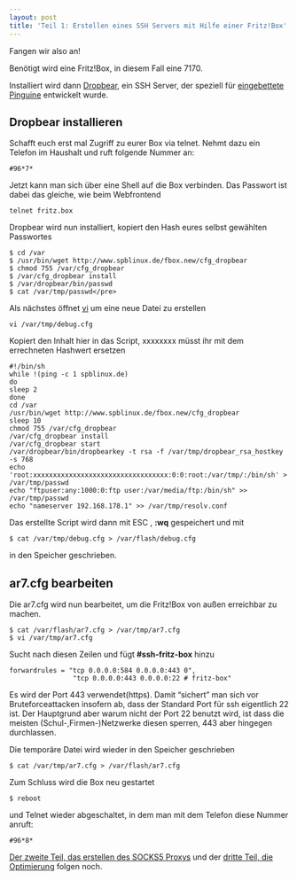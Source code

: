 ```yaml
---
layout: post
title: 'Teil 1: Erstellen eines SSH Servers mit Hilfe einer Fritz!Box'
---
```


<p>Fangen wir also an!</p>

<p>Benötigt wird eine Fritz!Box, in diesem Fall eine 7170.</p>

<p>Installiert wird dann <a href="http://matt.ucc.asn.au/dropbear/dropbear.html" target="_blank">Dropbear</a>, ein SSH Server, der speziell für <a href="http://de.wikipedia.org/wiki/Embedded_Linux" target="_blank">eingebettete Pinguine</a> entwickelt wurde.</p>

<h2><span style="font-size:20px;">Dropbear installieren</span><span style="font-size:20px;font-weight:bold;"></span></h2>

<p>Schafft euch erst mal Zugriff zu eurer Box via telnet. Nehmt dazu ein Telefon im Haushalt und ruft folgende Nummer an:</p>

<pre><code>#96*7*
</code></pre>

<p>Jetzt kann man sich über eine Shell auf die Box verbinden. Das Passwort ist dabei das gleiche, wie beim Webfrontend</p>

<pre><code>telnet fritz.box
</code></pre>

<p>Dropbear wird nun installiert, kopiert den Hash eures selbst gewählten Passwortes</p>

<pre><code>$ cd /var
$ /usr/bin/wget http://www.spblinux.de/fbox.new/cfg_dropbear
$ chmod 755 /var/cfg_dropbear
$ /var/cfg_dropbear install
$ /var/dropbear/bin/passwd
$ cat /var/tmp/passwd&lt;/pre&gt;
</code></pre>

<p>Als nächstes öffnet <a href="http://de.wikipedia.org/wiki/Vi" target="_blank">vi</a> um eine neue Datei zu erstellen</p>

<pre><code>vi /var/tmp/debug.cfg
</code></pre>

<p>Kopiert den Inhalt hier in das Script, xxxxxxxx müsst ihr mit dem errechneten Hashwert ersetzen</p>

<pre><code>#!/bin/sh
while !(ping -c 1 spblinux.de)
do
sleep 2
done
cd /var
/usr/bin/wget http://www.spblinux.de/fbox.new/cfg_dropbear
sleep 10
chmod 755 /var/cfg_dropbear
/var/cfg_dropbear install
/var/cfg_dropbear start
/var/dropbear/bin/dropbearkey -t rsa -f /var/tmp/dropbear_rsa_hostkey -s 768
echo 'root:xxxxxxxxxxxxxxxxxxxxxxxxxxxxxxxxxx:0:0:root:/var/tmp/:/bin/sh' &gt; /var/tmp/passwd
echo "ftpuser:any:1000:0:ftp user:/var/media/ftp:/bin/sh" &gt;&gt; /var/tmp/passwd
echo "nameserver 192.168.178.1" &gt;&gt; /var/tmp/resolv.conf
</code></pre>

<p>Das erstellte Script wird dann mit ESC , <strong>:wq</strong> gespeichert und mit</p>

<pre><code>$ cat /var/tmp/debug.cfg &gt; /var/flash/debug.cfg
</code></pre>

<p>in den Speicher geschrieben.</p>

<h2>ar7.cfg bearbeiten</h2>

<p>Die ar7.cfg wird nun bearbeitet, um die Fritz!Box von außen erreichbar zu machen.</p>

<pre><code>$ cat /var/flash/ar7.cfg &gt; /var/tmp/ar7.cfg
$ vi /var/tmp/ar7.cfg
</code></pre>

<p>Sucht nach diesen Zeilen und fügt <strong>#ssh-fritz-box</strong> hinzu</p>

<pre><code>forwardrules = "tcp 0.0.0.0:584 0.0.0.0:443 0",
                "tcp 0.0.0.0:443 0.0.0.0:22 # fritz-box"
</code></pre>

<p>Es wird der Port 443 verwendet(https). Damit “sichert” man sich vor Bruteforceattacken insofern ab, dass der Standard Port für ssh eigentlich 22 ist. Der Hauptgrund aber warum nicht der Port 22 benutzt wird, ist dass die meisten (Schul-,Firmen-)Netzwerke diesen sperren, 443 aber hingegen durchlassen.</p>

<p>Die temporäre Datei wird wieder in den Speicher geschrieben</p>

<pre><code>$ cat /var/tmp/ar7.cfg &gt; /var/flash/ar7.cfg
</code></pre>

<p>Zum Schluss wird die Box neu gestartet</p>

<pre><code>$ reboot
</code></pre>

<p>und Telnet wieder abgeschaltet, in dem man mit dem Telefon diese Nummer anruft:</p>

<pre><code>#96*8*
</code></pre>

<p><a href="/blog/2010/11/teil-2-erstellen-des-socks5-proxys">Der zweite Teil, das erstellen des SOCKS5 Proxys</a> und der <a href="/blog/2010/11/teil-3-optimierung" target="_blank">dritte Teil, die Optimierung</a> folgen noch.</p>
